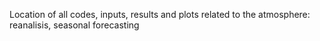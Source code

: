 Location of all codes, inputs, results and plots related to the atmosphere: reanalisis, seasonal forecasting
